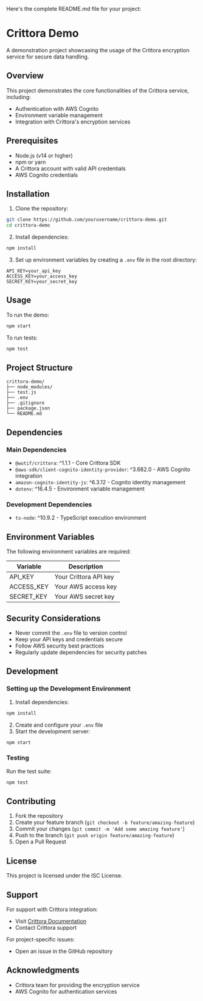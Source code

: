 Here's the complete README.md file for your project:

# Crittora Demo

A demonstration project showcasing the usage of the Crittora encryption service for secure data handling.

## Overview

This project demonstrates the core functionalities of the Crittora service, including:

- Authentication with AWS Cognito
- Environment variable management
- Integration with Crittora's encryption services

## Prerequisites

- Node.js (v14 or higher)
- npm or yarn
- A Crittora account with valid API credentials
- AWS Cognito credentials

## Installation

1. Clone the repository:

```bash
git clone https://github.com/yourusername/crittora-demo.git
cd crittora-demo
```

2. Install dependencies:

```bash
npm install
```

3. Set up environment variables by creating a `.env` file in the root directory:

```plaintext
API_KEY=your_api_key
ACCESS_KEY=your_access_key
SECRET_KEY=your_secret_key
```

## Usage

To run the demo:

```bash
npm start
```

To run tests:

```bash
npm test
```

## Project Structure

```
crittora-demo/
├── node_modules/
├── test.js
├── .env
├── .gitignore
├── package.json
└── README.md
```

## Dependencies

### Main Dependencies

- `@wutif/crittora`: ^1.1.1 - Core Crittora SDK
- `@aws-sdk/client-cognito-identity-provider`: ^3.682.0 - AWS Cognito integration
- `amazon-cognito-identity-js`: ^6.3.12 - Cognito identity management
- `dotenv`: ^16.4.5 - Environment variable management

### Development Dependencies

- `ts-node`: ^10.9.2 - TypeScript execution environment

## Environment Variables

The following environment variables are required:

| Variable   | Description           |
| ---------- | --------------------- |
| API_KEY    | Your Crittora API key |
| ACCESS_KEY | Your AWS access key   |
| SECRET_KEY | Your AWS secret key   |

## Security Considerations

- Never commit the `.env` file to version control
- Keep your API keys and credentials secure
- Follow AWS security best practices
- Regularly update dependencies for security patches

## Development

### Setting up the Development Environment

1. Install dependencies:

```bash
npm install
```

2. Create and configure your `.env` file
3. Start the development server:

```bash
npm start
```

### Testing

Run the test suite:

```bash
npm test
```

## Contributing

1. Fork the repository
2. Create your feature branch (`git checkout -b feature/amazing-feature`)
3. Commit your changes (`git commit -m 'Add some amazing feature'`)
4. Push to the branch (`git push origin feature/amazing-feature`)
5. Open a Pull Request

## License

This project is licensed under the ISC License.

## Support

For support with Crittora integration:

- Visit [Crittora Documentation](https://docs.crittora.com)
- Contact Crittora support

For project-specific issues:

- Open an issue in the GitHub repository

## Acknowledgments

- Crittora team for providing the encryption service
- AWS Cognito for authentication services
